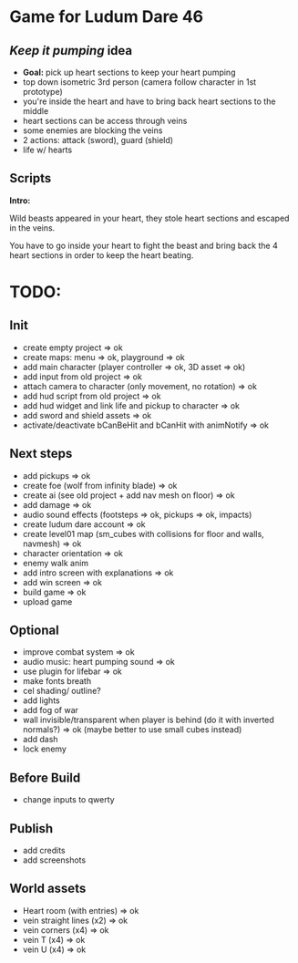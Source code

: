 # Game for Ludum Dare 46

## _Keep it pumping_ idea

- **Goal:** pick up heart sections to keep your heart pumping
- top down isometric 3rd person (camera follow character in 1st prototype)
- you're inside the heart and have to bring back heart sections to the middle
- heart sections can be access through veins
- some enemies are blocking the veins
- 2 actions: attack (sword), guard (shield)
- life w/ hearts

## Scripts

**Intro:**

Wild beasts appeared in your heart, they stole heart sections and escaped in the veins.

You have to go inside your heart to fight the beast and bring back the 4 heart sections in order to keep the heart beating.


# TODO:

## Init

- create empty project => ok
- create maps: menu => ok, playground => ok
- add main character (player controller  => ok, 3D asset => ok)
- add input from old project => ok
- attach camera to character (only movement, no rotation) => ok
- add hud script from old project => ok
- add hud widget and link life and pickup to character => ok
- add sword and shield assets => ok
- activate/deactivate bCanBeHit and bCanHit with animNotify => ok

## Next steps

- add pickups => ok
- create foe (wolf from infinity blade) => ok
- create ai (see old project + add nav mesh on floor) => ok
- add damage => ok
- audio sound effects (footsteps => ok, pickups => ok, impacts)
- create ludum dare account => ok
- create level01 map (sm_cubes with collisions for floor and walls, navmesh) => ok
- character orientation => ok
- enemy walk anim
- add intro screen with explanations => ok
- add win screen => ok
- build game => ok
- upload game

## Optional

- improve combat system => ok
- audio music: heart pumping sound => ok
- use plugin for lifebar => ok
- make fonts breath
- cel shading/ outline?
- add lights
- add fog of war
- wall invisible/transparent when player is behind (do it with inverted normals?) => ok (maybe better to use small cubes instead)
- add dash
- lock enemy

## Before Build

- change inputs to qwerty

## Publish

- add credits
- add screenshots

## World assets
- Heart room (with entries) => ok
- vein straight lines (x2) => ok
- vein corners (x4) => ok
- vein T (x4) => ok
- vein U (x4) => ok
